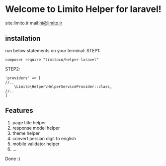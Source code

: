 # Welcome to Limito Helper for laravel!

site:limito.ir
mail:hi@limito.ir

## installation
run below statements on your terminal:
STEP1:

    composer require "limitoco/helper-laravel"
STEP2:

    'providers' => [
    //..
	    \Limito\Helper\HelperServiceProvider::class,
    //..
    ]
 ## Features
 

 1. page title helper
 2. response model helper
 3. theme helper
 4. convert persian digit to english
 5. mobile validator helper
 6. ...

Done :)
